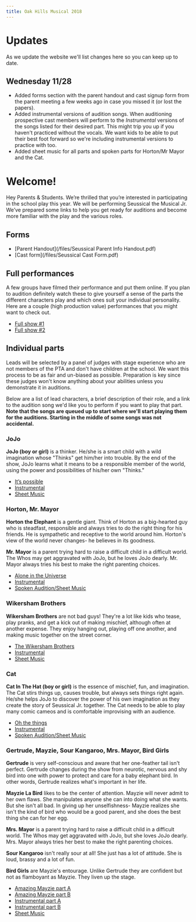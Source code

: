 ```yaml
---
title: Oak Hills Musical 2018
---
```


# Updates
As we update the website we'll list changes here so you can keep up to date.
## Wednesday 11/28
* Added forms section with the parent handout and cast signup form from the parent meeting a few weeks ago in case you missed it (or lost the papers).
* Added instrumental versions of audition songs. When auditioning prospective cast members will perform to the _Instrumental_ versions of the songs listed for their desired part. This might trip you up if you haven't practiced without the vocals. We want kids to be able to put their best foot forward so we're including instrumental versions to practice with too.
* Added sheet music for all parts and spoken parts for Horton/Mr Mayor and the Cat.

# Welcome!
Hey Parents & Students. We’re thrilled that you’re interested in participating in the school play this year. We will be performing Seussical the Musical Jr. We’ve prepared some links to help you get ready for auditions and become more familiar with the play and the various roles.

## Forms
* [Parent Handout](/files/Seussical Parent Info Handout.pdf)
* [Cast form](/files/Seussical Cast Form.pdf)

## Full performances
A few groups have filmed their performance and put them online. If you plan to audition definitely watch these to give yourself a sense of the parts the different characters play and which ones suit your individual personality. Here are a couple (high production value) performances that you might want to check out.

* [Full show #1](https://m.youtube.com/watch?v=KxMoia-pWx0)
* [Full show #2](https://m.youtube.com/watch?v=nmDJ-YeQPLg)

## Individual parts
Leads will be selected by a panel of judges with stage experience who are not members of the PTA and don't have children at the school. We want this process to be as fair and un-biased as possible. Preparation is key since these judges won't know anything about your abilities unless you demonstrate it in auditions.

Below are a list of lead characters, a brief description of their role, and a link to the audition song we'd like you to perform if you want to play that part. **Note that the songs are queued up to start where we'll start playing them for the auditions. Starting in the middle of some songs was not accidental.**

### JoJo
**JoJo (boy or girl)** is a thinker. He/she is a smart child with a wild imagination whose "Thinks" get him/her into trouble. By the end of the show, JoJo learns what it means to be a responsible member of the world, using the power and possibilities of his/her own "Thinks."

* [It’s possible](https://youtu.be/aSNXChwstjk?t=68)
* [Instrumental](https://soundcloud.com/greeneggsandham-2/2-10-its-possible-part-1?in=greeneggsandham-2/sets/seussical-jr-instrumentals#t=0:20)
* [Sheet Music](/files/auditions/jojo.pdf)


### Horton, Mr. Mayor
**Horton the Elephant** is a gentle giant. Think of Horton as a big-hearted guy who is steadfast, responsible and always tries to do the right thing for his friends. He is sympathetic and receptive to the world around him. Horton's view of the world never changes- he believes in its goodness.

**Mr. Mayor** is a parent trying hard to raise a difficult child in a difficult world. The Whos may get aggravated with JoJo, but he loves JoJo dearly. Mr. Mayor always tries his best to make the right parenting choices.

* [Alone in the Universe](https://youtu.be/nGN6o6gIVCA?t=78)
* [Instrumental](https://soundcloud.com/greeneggsandham-2/2-12-alone-in-the-universe?in=greeneggsandham-2/sets/seussical-jr-instrumentals#t=1:18)
* [Spoken Audition/Sheet Music](/files/auditions/horton-mayor.pdf)

### Wikersham Brothers
**Wikersham Brothers** are not bad guys! They're a lot like kids who tease, play pranks, and get a kick out of making mischief, although often at another expense. They enjoy hanging out, playing off one another, and making music together on the street corner.

* [The Wikersham Brothers](https://youtu.be/rw4KW7ZSgQs?t=31)
* [Instrumental](https://soundcloud.com/greeneggsandham-2/2-16-monkey-around-chasing-the?in=greeneggsandham-2/sets/seussical-jr-instrumentals#t=0:31)
* [Sheet Music](/files/auditions/wickershams.pdf)

### Cat
**Cat In The Hat (boy or girl)** is the essence of mischief, fun, and imagination. The Cat stirs things up, causes trouble, but always sets things right again. He/she helps JoJo to discover the power of his own imagination as they create the story of Seussical Jr. together. The Cat needs to be able to play many comic cameos and is comfortable improvising with an audience.

* [Oh the things](https://youtu.be/drY9t5EO_XE?t=17)
* [Instrumental](https://soundcloud.com/greeneggsandham-2/2-02-oh-the-things-you-can?in=greeneggsandham-2/sets/seussical-jr-instrumentals#t=0:17)
* [Spoken Audition/Sheet Music](/files/auditions/cat.pdf)

### Gertrude, Mayzie, Sour Kangaroo, Mrs. Mayor, Bird Girls

**Gertrude** is very self-conscious and aware that her one-feather tail isn't perfect. Gertrude changes during the show from neurotic, nervous and shy bird into one with power to protect and care for a baby elephant bird. In other words, Gertrude realizes what's important in her life.

**Mayzie La Bird** likes to be the center of attention. Mayzie will never admit to her own flaws. She manipulates anyone she can into doing what she wants. But she isn't all bad. In giving up her unselfishness- Mayzie realizes she isn't the kind of bird who would be a good parent, and she does the best thing she can for her egg.

**Mrs. Mayor** is a parent trying hard to raise a difficult child in a difficult world. The Whos may get aggravated with JoJo, but she loves JoJo dearly. Mrs. Mayor always tries her best to make the right parenting choices.

**Sour Kangaroo** isn't really sour at all! She just has a lot of attitude. She is loud, brassy and a lot of fun.

**Bird Girls** are Mayzie's entourage. Unlike Gertrude they are confident but not as flamboyant as Mayzie. They liven up the stage.

* [Amazing Mayzie part A](https://youtu.be/3aCInzmYLGQ?t=96)
* [Amazing Mayzie part B](https://youtu.be/3aCInzmYLGQ?t=181)
* [Instrumental part A](https://soundcloud.com/greeneggsandham-2/2-13-the-one-feather-tail-of?in=greeneggsandham-2/sets/seussical-jr-instrumentals#t=1:36)
* [Instrumental part B](https://soundcloud.com/greeneggsandham-2/2-13-the-one-feather-tail-of?in=greeneggsandham-2/sets/seussical-jr-instrumentals#t=3:01)
* [Sheet Music](/files/auditions/mayzie.pdf)
